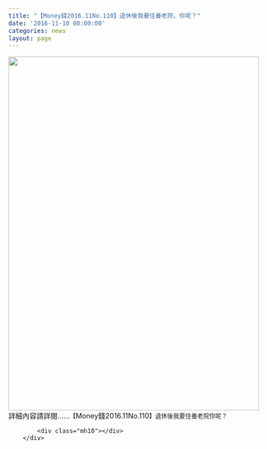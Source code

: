 ```yaml
---
title: "【Money錢2016.11No.110】退休後我要住養老院，你呢？"
date: '2016-11-10 00:00:00'
categories: news
layout: page
---
```


<div class="text">
			<div>
	<img alt="" src="http://lsapp.leishan.com.tw/UserFiles/images/Money%E9%8C%A22016.11No.110%20-%20%E9%80%80%E4%BC%91%E5%BE%8C%E6%88%91%E8%A6%81%E4%BD%8F%E9%A4%8A%E8%80%81%E9%99%A2%E4%BD%A0%E5%91%A2%EF%BC%9F.jpg" style="width: 500px; height: 705px;"></div>
<div>
	詳細內容請詳閱......<span style="font-size: 9pt;">【</span>Money錢2016.11No.110<span style="font-size: 9pt;">】</span><span style="font-size: 9pt;">退休後我要住養老院你呢？</span></div>

			<div class="mh10"></div>
		</div>